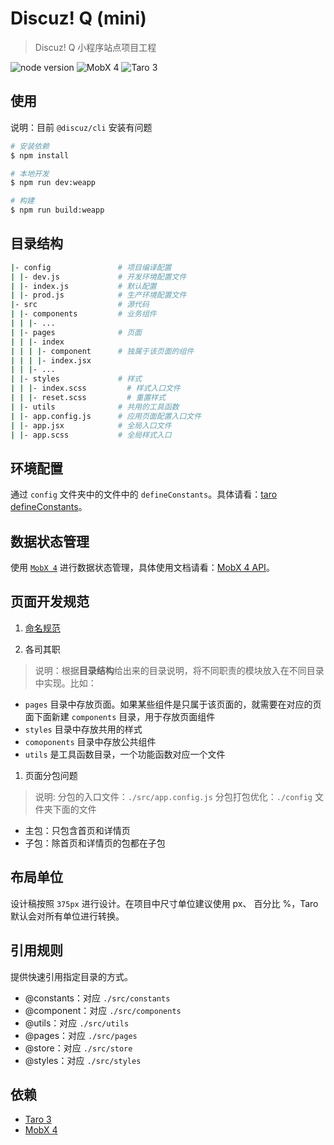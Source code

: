 # Discuz! Q (mini)

> Discuz! Q 小程序站点项目工程

![node version](https://img.shields.io/badge/node-%3E%3D10.13.0-blue)
![MobX 4](https://img.shields.io/badge/MobX-4.15.4-brightgreen)
![Taro 3](https://img.shields.io/badge/Taro-3.1.1-brightgreen)

## 使用

说明：目前 `@discuz/cli` 安装有问题

```bash
# 安装依赖
$ npm install

# 本地开发
$ npm run dev:weapp

# 构建
$ npm run build:weapp
```

## 目录结构

```bash
|- config               # 项目编译配置
| |- dev.js             # 开发环境配置文件
| |- index.js           # 默认配置
| |- prod.js            # 生产环境配置文件
|- src                  # 源代码
| |- components         # 业务组件
| | |- ...
| |- pages              # 页面
| | |- index
| | | |- component      # 独属于该页面的组件
| | | |- index.jsx
| | |- ...
| |- styles             # 样式
| | |- index.scss         # 样式入口文件
| | |- reset.scss         # 重置样式
| |- utils              # 共用的工具函数
| |- app.config.js      # 应用页面配置入口文件
| |- app.jsx            # 全局入口文件
| |- app.scss           # 全局样式入口
```

## 环境配置

通过 `config` 文件夹中的文件中的 `defineConstants`。具体请看：[taro defineConstants](https://taro-docs.jd.com/taro/docs/next/config-detail#defineconstants)。

## 数据状态管理

使用 [`MobX 4`](https://cn.mobx.js.org) 进行数据状态管理，具体使用文档请看：[MobX 4 API](https://cn.mobx.js.org/refguide/api.html)。

## 页面开发规范

1. [命名规范](.。/docs/naming.md)

2. 各司其职

> 说明：根据**目录结构**给出来的目录说明，将不同职责的模块放入在不同目录中实现。比如：

- `pages` 目录中存放页面。如果某些组件是只属于该页面的，就需要在对应的页面下面新建 `components` 目录，用于存放页面组件
- `styles` 目录中存放共用的样式
- `comoponents` 目录中存放公共组件
- `utils` 是工具函数目录，一个功能函数对应一个文件

1. 页面分包问题
> 说明:
> 分包的入口文件：`./src/app.config.js`
> 分包打包优化：`./config` 文件夹下面的文件
- 主包：只包含首页和详情页
- 子包：除首页和详情页的包都在子包

## 布局单位

设计稿按照 `375px` 进行设计。在项目中尺寸单位建议使用 px、 百分比 %，Taro 默认会对所有单位进行转换。

## 引用规则

提供快速引用指定目录的方式。

- @constants：对应 `./src/constants`
- @component：对应 `./src/components`
- @utils：对应 `./src/utils`
- @pages：对应 `./src/pages`
- @store：对应 `./src/store`
- @styles：对应 `./src/styles`


## 依赖
- [Taro 3](http://taro-docs.jd.com/taro/docs/README)
- [MobX 4](https://cn.mobx.js.org/)
